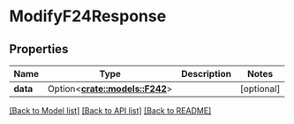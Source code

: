 # ModifyF24Response

## Properties

Name | Type | Description | Notes
------------ | ------------- | ------------- | -------------
**data** | Option<[**crate::models::F242**](F24_2.md)> |  | [optional]

[[Back to Model list]](../README.md#documentation-for-models) [[Back to API list]](../README.md#documentation-for-api-endpoints) [[Back to README]](../README.md)


